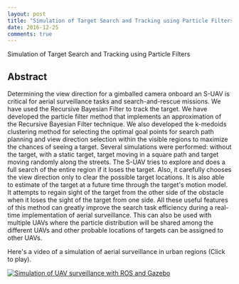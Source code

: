 ```yaml
---
layout: post
title: "Simulation of Target Search and Tracking using Particle Filters"
date: 2016-12-25
comments: true
---
```


Simulation of Target Search and Tracking using Particle Filters

## Abstract

Determining the view direction for a gimballed camera onboard an S-UAV is critical for aerial surveillance tasks and search-and-rescue missions. We have used the Recursive Bayesian Filter to track the target. We have developed the particle filter method that implements an approximation of the Recursive Bayesian Filter technique. We also developed the k-medoids clustering method for selecting the optimal goal points for search path planning and view direction selection within the visible regions to maximize the chances of seeing a target. Several simulations were performed: without the target, with a static target, target moving in a square path and target moving randomly along the streets. The S-UAV tries to explore and does a full search of the entire region if it loses the target. Also, it carefully chooses the view direction only to clear the possible target locations. It is also able to estimate of the target at a future time through the target's motion model. It attempts to regain sight of the target from the other side of the obstacle when it loses the sight of the target from one side. All these useful features of this method can greatly improve the search task efficiency during a real-time implementation of aerial surveillance. This can also be used with multiple UAVs where the particle distribution will be shared among the different UAVs and other probable locations of targets can be assigned to other UAVs.

Here's a video of a simulation of aerial surveillance in urban regions (Click to play).

[![Simulation of UAV surveillance with ROS and Gazebo](http://img.youtube.com/vi/3aeWXLxOzbw/0.jpg)](https://youtu.be/oHvSGMqYlqQ "Simulation of Target Search and Tracking using Particle Filters")    



